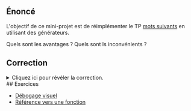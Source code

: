 ## Énoncé

L'objectif de ce mini-projet est de réimplémenter le TP [mots suivants](../../../../2-iterations/travaux-pratiques/mini-projets/09-mots-suivants) en utilisant des générateurs.

Quels sont les avantages ?
Quels sont ls inconvénients ?

## Correction
<details markdown="1">
<summary>Cliquez ici pour révéler la correction.</summary>
Avantages :
   - tout aussi lisible ;
   - pas besoin de tout créer en mémoire ;
   - très certainement plus performant, justement parce qu'on ne construit pas de `list`, non ?

Inconvénients :
   - aucun si l'on a conscience que c'est très difficile de faire la même chose dans d'autres langages impératifs.

Et voici le code de correction :

```python
#!/usr/bin/env python3
"""
On fait une analyse de texte pour dessiner le graphe des mots suivants.
Permet l'utilisation de dictionnaires et une imbrication de structures.
On se sert des donnees pour générer des phrases aléatoires.
"""
import sys
from re import finditer
from random import choice, random
from os import system

# En VRAI Python, il faut utiliser un générateur ici,
# plutôt que de créer un tableau dynamique qui contient
# tout en mémoire.
# C'est ce qu'on fait maintenant qu'on connaît :)
def get_mots(nom_fichier):
    """Renvoie un générateur sur tous les mots du fichier.

    Élimine au passage tout ce qui n'est pas une lettre.
    """
    with open(nom_fichier, "r") as fichier:
        for ligne in fichier:
            for mot in finditer("[a-zA-Z]+", ligne):
                yield mot.group(0)


# En VRAI python, il faut utiliser un générateur ici,
# plutôt que de créer un tableau dynamique qui contient
# tout en mémoire.
# C'est ce qu'on fait maintenant qu'on connaît :)
def get_couples(iterateur):
    """Renvoie un générateur sur tous les couples.

    Le générateur renvoyé contient tous les couples d'elements
    successifs de l'itérateur donne.
    """
    valeur_precedente = next(iterateur)
    for valeur in iterateur:
        yield valeur_precedente, valeur
        valeur_precedente = valeur


def analyse_texte():
    """Analyse le fichier donné en argument.

    L'analyse parcours les mots du fichier et dessine le graphe
    des mots suivants.

    Ensuite, une phrase aléatoire est générée à partir du dictionnaire
    des mots.
    """

    # Parcours
    if len(sys.argv) != 2:
        print("utilisation :", sys.argv[0], "fichier_texte")
        sys.exit(1)
    suivants = compte_mots_suivants(sys.argv[1])
    genere_graphe(suivants)

    # Génération d'une petite phrase aleatoire.
    mot_depart = choice(list(suivants.keys()))
    phrase = [mot_depart]
    for _ in range(10):
        phrase.append(get_suivant_aleatoire(phrase[-1], suivants))
    print(" ".join(phrase))


def compte_mots_suivants(nom_fichier):
    """Renvoie le dictionnaire des mots suivants.

    Renvoie un dictionnaire associant a chaque mot m1 du fichier
    un dictionnaire associant a chaque mot m2 suivant m1 dans le
    fichier le nombre de fois ou m2 apparait apres m1.
    """
    mots_suivants = {}
    mots = get_mots(nom_fichier)
    for last_mot, mot in get_couples(mots):
        # Insert last_mot in dictionary if needed
        if not last_mot in mots_suivants:
            dico = {}
            mots_suivants[last_mot] = dico
        else:
            dico = mots_suivants[last_mot]
        # Increment counter of last_mot followed by mot
        if not mot in dico:
            dico[mot] = 1
        else:
            dico[mot] += 1
    return mots_suivants


def genere_graphe(suivants):
    """Génère le graphe dans les fichiers mots-suivants.dot et .png.

    Attention : il faut analyser des petits textes seulement car le
    layout du graph par l'outil dot peut vite coûter très cher en temps
    de calcul.
    """

    # On créer un fichier au format texte dot, utilisé pour
    # décrire un graphe.
    with open("mots-suivants.dot", "w") as fichier_dot:
        fichier_dot.write("digraph {\n")
        for mot, mots_suivants in suivants.items():
            for suivant, count in mots_suivants.items():
                fichier_dot.write("{} -> {} [label = {}]\n".format(mot, suivant, count))
        fichier_dot.write("}")

    # On utilise l'outil dot pour convertir le fichier .dot en image
    system("dot -Tpng mots-suivants.dot -o mots-suivants.png")


def get_suivant_aleatoire(mot, suivants):
    """Tire aléatoirement un suivant du mot donné.

    Le tirage aléatoire doit être pondéré par le nombre d'occurrences.
    Si le mot donne n'a pas de suivant, retourne un mot aléatoire.
    """
    if not mot in suivants:
        return choice(list(suivants.keys()))
    # Create frequency table
    total_suivants = sum(suivants[mot].values())
    frequency_table = {}
    total = 0
    for suivant, count in suivants[mot].items():
        total += count / total_suivants
        frequency_table[total] = suivant
    # Randomly choose from table
    choic = random()
    last = 0
    for count, suivant in frequency_table.items():
        if choic >= last and choic < count:
            return suivant
        last = count
    assert False


if __name__ == "__main__":
    analyse_texte()
```
</details>
## Exercices

- [Débogage visuel](/3-references/travaux-pratiques/15-listes-sc/exercices/02-debogage-visuel/index.html)
- [Référence vers une fonction](/3-references/travaux-pratiques/17-op-listes-sc-yield/exercices/01-reference-vers-fonction/index.html)
